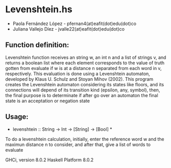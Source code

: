 # Levenshtein.hs

* Paola Fernández López - pfernan4(at)eafit(dot)edu(dot)co
* Juliana Vallejo Díez - jvalle22(at)eafit(dot)edu(dot)co

## Function definition:

Levenshtein function receives an string w, an int n and a list of strings v, and
returns a boolean list where each element corresponds to the value of truth 
gotten from evaluate if w is at a distance n separated from each word in v, 
respectively. This evaluation is done using a Levenshtein automaton, developed
by Klaus U. Schulz and Stoyan Mihov (2002). 
This program creates the Levenshtein automaton considering its states like 
floors, and its connections will depend of its transition kind (epsilon, any, 
symbol), then, the final purpose is to determinate if after go over an automaton 
the final state is an acceptation or negation state

## Usage:

* levenshtein :: String -> Int -> [String] -> [Bool] *

To do a levenshtein calculation, initially, enter the reference word w and the 
maximun distance n to consider, and after that, give a list of words to evaluate


GHCi, version 8.0.2
Haskell Platform 8.0.2
